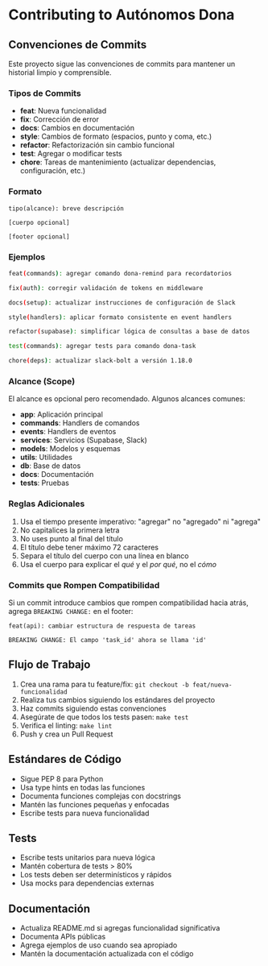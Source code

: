 # Contributing to Autónomos Dona

## Convenciones de Commits

Este proyecto sigue las convenciones de commits para mantener un historial limpio y comprensible.

### Tipos de Commits

- **feat**: Nueva funcionalidad
- **fix**: Corrección de error  
- **docs**: Cambios en documentación
- **style**: Cambios de formato (espacios, punto y coma, etc.)
- **refactor**: Refactorización sin cambio funcional
- **test**: Agregar o modificar tests
- **chore**: Tareas de mantenimiento (actualizar dependencias, configuración, etc.)

### Formato

```
tipo(alcance): breve descripción

[cuerpo opcional]

[footer opcional]
```

### Ejemplos

```bash
feat(commands): agregar comando dona-remind para recordatorios

fix(auth): corregir validación de tokens en middleware

docs(setup): actualizar instrucciones de configuración de Slack

style(handlers): aplicar formato consistente en event handlers

refactor(supabase): simplificar lógica de consultas a base de datos

test(commands): agregar tests para comando dona-task

chore(deps): actualizar slack-bolt a versión 1.18.0
```

### Alcance (Scope)

El alcance es opcional pero recomendado. Algunos alcances comunes:

- **app**: Aplicación principal
- **commands**: Handlers de comandos
- **events**: Handlers de eventos
- **services**: Servicios (Supabase, Slack)
- **models**: Modelos y esquemas
- **utils**: Utilidades
- **db**: Base de datos
- **docs**: Documentación
- **tests**: Pruebas

### Reglas Adicionales

1. Usa el tiempo presente imperativo: "agregar" no "agregado" ni "agrega"
2. No capitalices la primera letra
3. No uses punto al final del título
4. El título debe tener máximo 72 caracteres
5. Separa el título del cuerpo con una línea en blanco
6. Usa el cuerpo para explicar el *qué* y el *por qué*, no el *cómo*

### Commits que Rompen Compatibilidad

Si un commit introduce cambios que rompen compatibilidad hacia atrás, agrega `BREAKING CHANGE:` en el footer:

```
feat(api): cambiar estructura de respuesta de tareas

BREAKING CHANGE: El campo 'task_id' ahora se llama 'id'
```

## Flujo de Trabajo

1. Crea una rama para tu feature/fix: `git checkout -b feat/nueva-funcionalidad`
2. Realiza tus cambios siguiendo los estándares del proyecto
3. Haz commits siguiendo estas convenciones
4. Asegúrate de que todos los tests pasen: `make test`
5. Verifica el linting: `make lint`
6. Push y crea un Pull Request

## Estándares de Código

- Sigue PEP 8 para Python
- Usa type hints en todas las funciones
- Documenta funciones complejas con docstrings
- Mantén las funciones pequeñas y enfocadas
- Escribe tests para nueva funcionalidad

## Tests

- Escribe tests unitarios para nueva lógica
- Mantén cobertura de tests > 80%
- Los tests deben ser determinísticos y rápidos
- Usa mocks para dependencias externas

## Documentación

- Actualiza README.md si agregas funcionalidad significativa
- Documenta APIs públicas
- Agrega ejemplos de uso cuando sea apropiado
- Mantén la documentación actualizada con el código